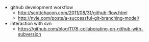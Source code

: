  - github development workflow
   - http://scottchacon.com/2011/08/31/github-flow.html
   - http://nvie.com/posts/a-successful-git-branching-model/
 - interaction with svn
   - https://github.com/blog/1178-collaborating-on-github-with-subversion